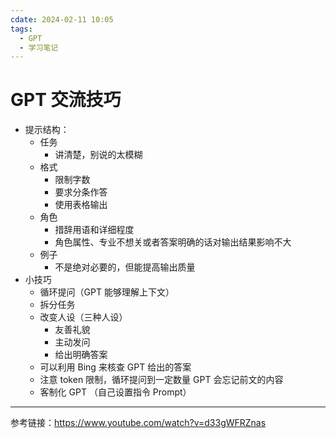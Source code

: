 ```yaml
---
cdate: 2024-02-11 10:05
tags:
  - GPT
  - 学习笔记
---
```


# GPT 交流技巧

- 提示结构：
	- 任务
		- 讲清楚，别说的太模糊
	- 格式
		- 限制字数
		- 要求分条作答
		- 使用表格输出
	- 角色
		- 措辞用语和详细程度
		- 角色属性、专业不想关或者答案明确的话对输出结果影响不大
	- 例子
		- 不是绝对必要的，但能提高输出质量
- 小技巧
	- 循环提问（GPT 能够理解上下文）
	- 拆分任务
	- 改变人设（三种人设）
		- 友善礼貌
		- 主动发问
		- 给出明确答案
	- 可以利用 Bing 来核查 GPT 给出的答案
	- 注意 token 限制，循环提问到一定数量 GPT 会忘记前文的内容
	- 客制化 GPT （自己设置指令 Prompt）

---

参考链接：https://www.youtube.com/watch?v=d33gWFRZnas